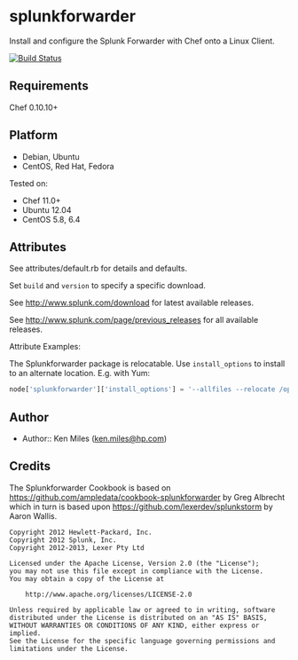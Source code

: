 splunkforwarder
===============

Install and configure the Splunk Forwarder with Chef onto a Linux Client.

[![Build Status](https://secure.travis-ci.org/cheaprbytheduzn/splunkforwarder.png?branch=master)](http://travis-ci.org/cheaprbytheduzn/splunkforwarder)

Requirements
------------
Chef 0.10.10+

Platform
--------
- Debian, Ubuntu
- CentOS, Red Hat, Fedora

Tested on:

- Chef 11.0+
- Ubuntu 12.04
- CentOS 5.8, 6.4

Attributes
----------

See attributes/default.rb for details and defaults.

Set `build` and `version` to specify a specific download.

See http://www.splunk.com/download for latest available releases.

See http://www.splunk.com/page/previous_releases for all available releases.

Attribute Examples:

The Splunkforwarder package is relocatable.  Use `install_options` to install to an alternate location.  E.g. with Yum:

```javascript
node['splunkforwarder']['install_options'] = '--allfiles --relocate /opt=/opt/apps/ms'
```
Author
-----------------
- Author:: Ken Miles (<ken.miles@hp.com>)

Credits
-----------------
The Splunkforwarder Cookbook is based on https://github.com/ampledata/cookbook-splunkforwarder
by Greg Albrecht which in turn is based upon https://github.com/lexerdev/splunkstorm by 
Aaron Wallis.

```text
Copyright 2012 Hewlett-Packard, Inc.
Copyright 2012 Splunk, Inc.
Copyright 2012-2013, Lexer Pty Ltd

Licensed under the Apache License, Version 2.0 (the "License");
you may not use this file except in compliance with the License.
You may obtain a copy of the License at

    http://www.apache.org/licenses/LICENSE-2.0

Unless required by applicable law or agreed to in writing, software
distributed under the License is distributed on an "AS IS" BASIS,
WITHOUT WARRANTIES OR CONDITIONS OF ANY KIND, either express or implied.
See the License for the specific language governing permissions and
limitations under the License.
```
